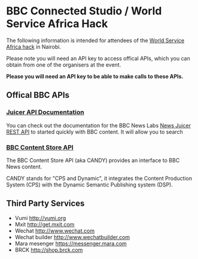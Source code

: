 # BBC Connected Studio / World Service Africa Hack

The following information is intended for attendees of the [World Service Africa hack](http://www.bbc.co.uk/corporate2/connectedstudio/events) in Nairobi.

Please note you will need an API key to access offical APIs, which you can obtain from one of the organisers at the event.

**Please you will need an API key to be able to make calls to these APIs.**

## Offical BBC APIs

### [Juicer API Documentation](Juicer.html)

You can check out the documentation for the BBC News Labs [News Juicer  REST API](Juicer.html) to started quickly with BBC content. It will allow you to search 

### [BBC Content Store API](CANDY.html) 

The BBC Content Store API (aka CANDY) provides an interface to BBC News content.

CANDY stands for "CPS and Dynamic", it integrates the Content Production System (CPS) with the Dynamic Semantic Publishing system (DSP).

## Third Party Services

* Vumi http://vumi.org
* Mxit http://get.mxit.com
* Wechat http://www.wechat.com
* Wechat builder http://www.wechatbuilder.com
* Mara mesenger  https://messenger.mara.com
* BRCK http://shop.brck.com